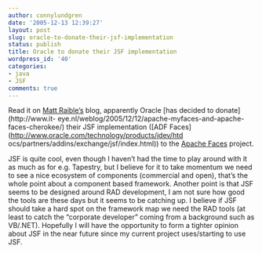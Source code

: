 ```yaml
---
author: connylundgren
date: '2005-12-13 12:39:27'
layout: post
slug: oracle-to-donate-their-jsf-implementation
status: publish
title: Oracle to donate their JSF implementation
wordpress_id: '40'
categories:
- java
- JSF
comments: true
---
```


Read it on [Matt
Raible’s](http://raibledesigns.com/page/rd?entry=re_oracle_donates_adf_faces)
blog, apparently Oracle [has decided to donate](http://www.it-
eye.nl/weblog/2005/12/12/apache-myfaces-and-apache-faces-cherokee/) their JSF
implementation ([ADF Faces](http://www.oracle.com/technology/products/jdev/htd
ocs/partners/addins/exchange/jsf/index.html)) to the [Apache
Faces](http://myfaces.apache.org/) project.

JSF is quite cool, even though I haven’t had the time to play around with it
as much as for e.g. Tapestry, but I believe for it to take momentum we need to
see a nice ecosystem of components (commercial and open), that’s the whole
point about a component based framework. Another point is that JSF seems to be
designed around RAD development, I am not sure how good the tools are these
days but it seems to be catching up. I believe if JSF should take a hard spot
on the framework map we need the RAD tools (at least to catch the “corporate
developer” coming from a background such as VB/.NET). Hopefully I will have
the opportunity to form a tighter opinion about JSF in the near future since
my current project uses/starting to use JSF.

